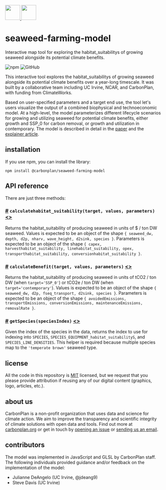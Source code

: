 <p align='left'>
  <a href='https://carbonplan.org/#gh-light-mode-only'>
    <img
      src='https://carbonplan-assets.s3.amazonaws.com/monogram/dark-small.png'
      height='48px'
    />
  </a>
  <a href='https://carbonplan.org/#gh-dark-mode-only'>
    <img
      src='https://carbonplan-assets.s3.amazonaws.com/monogram/light-small.png'
      height='48px'
    />
  </a>
</p>

# seaweed-farming-model

Interactive map tool for exploring the habitat_suitabilitys of growing seaweed alongside its potential climate benefits.

![npm](https://img.shields.io/npm/v/@carbonplan/seaweed-farming-model?style=flat-square)
![GitHub](https://img.shields.io/github/license/carbonplan/seaweed-farming-web?style=flat-square)

This interactive tool explores the habitat_suitabilitys of growing seaweed alongside its potential climate benefits over a year-long timescale. It was built by a collaborative team including UC Irvine, NCAR, and CarbonPlan, with funding from ClimateWorks.

Based on user-specified parameters and a target end use, the tool let's users visualize the output of a combined biophysical and technoeconomic model. At a high-level, the model parameterizes different lifecycle scenarios for growing and utilizing seaweed for potential climate benefits, either growth and SSP_0 for carbon removal, or growth and utilization in contemporary. The model is described in detail in the [paper](https://doi.org/10.1038/s41477-022-01305-9) and the [explainer article](https://carbonplan.org/research/seaweed-farming-explainer).

## installation

If you use npm, you can install the library:

```shell
npm install @carbonplan/seaweed-farming-model
```

## API reference

There are just three methods:

### <a href="#calculatehabitat_suitability" name="calculatehabitat_suitability">#</a> `calculatehabitat_suitability(target, values, parameters)` [<>](https://github.com/carbonplan/seaweed-farming-web/blob/main/model/src/utils.js 'Source')

Returns the habitat_suitability of producing seaweed in units of $ / ton DW seaweed. Values is expected to be an object of the shape `{ seaweed_dw, depth, d2p, nharv, wave_height, d2sink, species }`. Parameters is expected to be an object of the shape `{ capex, harvesthabitat_suitability, linehabitat_suitability, opex, transporthabitat_suitability, conversionhabitat_suitability }`.

### <a href="#calculateBenefit" name="calculateBenefit">#</a> `calculateBenefit(target, values, parameters)` [<>](https://github.com/carbonplan/seaweed-farming-web/blob/main/model/src/utils.js 'Source')

Returns the habitat_suitability of producing seaweed in units of tCO2 / ton DW (when `target='SSP_0'`) or tCO2e / ton DW (when `target='contemporary'`). Values is expected to be an object of the shape `{ seaweed_dw, d2p, fseq_transport, d2sink, species }`. Parameters is expected to be an object of the shape `{ avoidedEmissions, transportEmissions, conversionEmissions, maintenanceEmissions, removalRate }`.

### <a href="#getSpecies" name="getSpecies">#</a> `getSpecies(speciesIndex)` [<>](https://github.com/carbonplan/seaweed-farming-web/blob/main/model/src/utils.js 'Source')

Given the index of the species in the data, returns the index to use for indexing into `SPECIES`, `SPECIES_EQUIPMENT_habitat_suitabilityS`, and `SPECIES_LINE_DENSITIES`. This helper is required because multiple species map to the `'temperate brown'` seaweed type.

## license

All the code in this repository is [MIT](https://choosealicense.com/licenses/mit/) licensed, but we request that you please provide attribution if reusing any of our digital content (graphics, logo, articles, etc.).

## about us

CarbonPlan is a non-profit organization that uses data and science for climate action. We aim to improve the transparency and scientific integrity of climate solutions with open data and tools. Find out more at [carbonplan.org](https://carbonplan.org/) or get in touch by [opening an issue](https://github.com/carbonplan/seaweed-farming-web/issues/new) or [sending us an email](mailto:hello@carbonplan.org).

## contributors

The model was implemented in JavaScript and GLSL by CarbonPlan staff. The following individuals provided guidance and/or feedback on the implementation of the model:

- Julianne DeAngelo (UC Irvine, @jdeang9)
- Steve Davis (UC Irvine)
